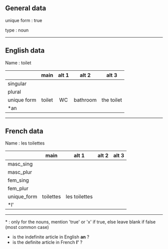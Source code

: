 ## General data

unique form : true

type : noun

---

## English data

Name : toilet

|             |  main  | alt 1 |  alt 2   | alt 3      |
| :---------- | :----: | :---: | :------: | ---------- |
| singular    |        |       |          |            |
| plural      |        |       |          |            |
| unique form | toilet |  WC   | bathroom | the toilet |
| \*an        |        |       |          |            |

---

## French data

Name : les toilettes

|             |   main    |     alt 1     | alt 2 | alt 3 |
| :---------- | :-------: | :-----------: | :---: | :---: |
| masc_sing   |           |               |       |       |
| masc_plur   |           |               |       |       |
| fem_sing    |           |               |       |       |
| fem_plur    |           |               |       |       |
| unique_form | toilettes | les toilettes |       |       |
| \*l'        |           |               |       |       |

---

\* : only for the nouns, mention 'true' or 'x' if true, else leave blank if false (most common case)

- is the indefinite article in English **an** ?
- is the definite article in French **l'** ?
